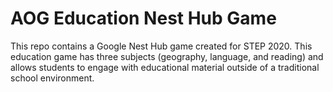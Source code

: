 # AOG Education Nest Hub Game

This repo contains a Google Nest Hub game created for STEP 2020. This education game has
three subjects (geography, language, and reading) and allows students to engage with
educational material outside of a traditional school environment.
